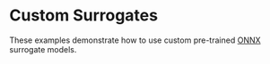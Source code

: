 # Custom Surrogates

These examples demonstrate how to use custom pre-trained [ONNX](https://onnx.ai) surrogate models.